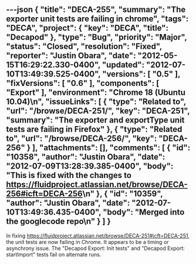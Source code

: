 ---json
{
  "title": "DECA-255",
  "summary": "The exporter unit tests are failing in chrome",
  "tags": "DECA",
  "project": {
    "key": "DECA",
    "title": "Decapod"
  },
  "type": "Bug",
  "priority": "Major",
  "status": "Closed",
  "resolution": "Fixed",
  "reporter": "Justin Obara",
  "date": "2012-05-15T16:29:22.330-0400",
  "updated": "2012-07-10T13:49:39.525-0400",
  "versions": [
    "0.5"
  ],
  "fixVersions": [
    "0.6"
  ],
  "components": [
    "Export"
  ],
  "environment": "Chrome 18 (Ubuntu 10.04)\n",
  "issueLinks": [
    {
      "type": "Related to",
      "url": "/browse/DECA-251/",
      "key": "DECA-251",
      "summary": "The exporter and exportType unit tests are failing in Firefox"
    },
    {
      "type": "Related to",
      "url": "/browse/DECA-256/",
      "key": "DECA-256"
    }
  ],
  "attachments": [],
  "comments": [
    {
      "id": "10358",
      "author": "Justin Obara",
      "date": "2012-07-09T13:28:39.385-0400",
      "body": "This is fixed with the changes to <https://fluidproject.atlassian.net/browse/DECA-256#icft=DECA-256>\n"
    },
    {
      "id": "10359",
      "author": "Justin Obara",
      "date": "2012-07-10T13:49:36.435-0400",
      "body": "Merged into the googlecode repo\n"
    }
  ]
}
---
In fixing <https://fluidproject.atlassian.net/browse/DECA-251#icft=DECA-251>, the unit tests are now failing in Chrome. It appears to be a timing or asynchrony issue. The "Decapod Export: Init tests" and "Decapod Export: startImport" tests fail on alternate runs.

        